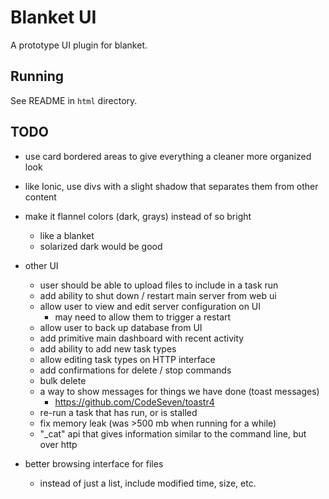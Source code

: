 # Blanket UI

A prototype UI plugin for blanket.

## Running

See README in `html` directory.

## TODO

- use card bordered areas to give everything a cleaner more organized look

- like Ionic, use divs with a slight shadow that separates them from other content

- make it flannel colors (dark, grays) instead of so bright
    - like a blanket
    - solarized dark would be good

- other UI
    - user should be able to upload files to include in a task run
    - add ability to shut down / restart main server from web ui
    - allow user to view and edit server configuration on UI
        - may need to allow them to trigger a restart
    - allow user to back up database from UI
    - add primitive main dashboard with recent activity
    - add ability to add new task types
    - allow editing task types on HTTP interface
    - add confirmations for delete / stop commands
    - bulk delete
    - a way to show messages for things we have done (toast messages)
        - https://github.com/CodeSeven/toastr4
    - re-run a task that has run, or is stalled
    - fix memory leak (was >500 mb when running for a while)
    - "_cat" api that gives information similar to the command line, but over http

- better browsing interface for files
    - instead of just a list, include modified time, size, etc.

